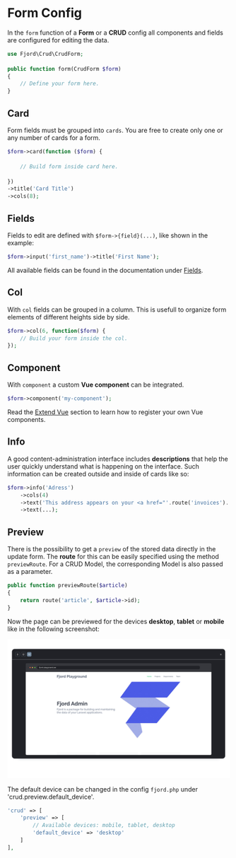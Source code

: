 # Form Config

In the `form` function of a **Form** or a **CRUD** config all components and fields are configured for editing the data.

```php
use Fjord\Crud\CrudForm;

public function form(CrudForm $form)
{
    // Define your form here.
}
```

## Card

Form fields must be grouped into `cards`. You are free to create only one or any number of cards for a form.

```php
$form->card(function ($form) {

    // Build form inside card here.

})
->title('Card Title')
->cols(8);
```

## Fields

Fields to edit are defined with `$form->{field}(...)`, like shown in the example:

```php
$form->input('first_name')->title('First Name');
```

All available fields can be found in the documentation under [Fields](/docs/fields/introduction.html).

## Col

With `col` fields can be grouped in a column. This is usefull to organize form elements of different heights side by side.

```php
$form->col(6, function($form) {
    // Build your form inside the col.
});
```

## Component

With `component` a custom **Vue component** can be integrated.

```php
$form->component('my-component');
```

Read the [Extend Vue](/docs/basics/vue.html#bootstrap-vue) section to learn how to register your own Vue components.

## Info

A good content-administration interface includes **descriptions** that help the user quickly understand what is happening on the interface. Such information can be created outside and inside of cards like so:

```php
$form->info('Adress')
    ->cols(4)
    ->text('This address appears on your <a href="'.route('invoices').'">invoices</a>.')
    ->text(...);
```

## Preview

There is the possibility to get a `preview` of the stored data directly in the update form. The **route** for this can be easily specified using the method `previewRoute`. For a CRUD Model, the corresponding Model is also passed as a parameter.

```php
public function previewRoute($article)
{
    return route('article', $article->id);
}
```

Now the page can be previewed for the devices **desktop**, **tablet** or **mobile** like in the following screenshot:

![Fjord Crud Preview](./preview.png 'Fjord Crud Preview')

The default device can be changed in the config `fjord.php` under 'crud.preview.default_device'.

```php
'crud' => [
    'preview' => [
        // Available devices: mobile, tablet, desktop
        'default_device' => 'desktop'
    ]
],
```
